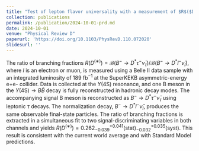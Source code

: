 ```yaml
---
title: "Test of lepton flavor universality with a measurement of $R$($D^{(∗)}$) using hadronic B tagging at the Belle II experiment"
collection: publications
permalink: /publication/2024-10-01-prd.md
date: 2024-10-01
venue: "Physical Review D"
paperurl: 'https://doi.org/10.1103/PhysRevD.110.072020'
slidesurl: ''
---
```


The ratio of branching fractions $R(D^{(∗)})=\mathcal{B}(B^-\rightarrow D^* \tau^- \bar{\nu}_\tau)/\mathcal{B}(B^-\rightarrow D^* l^- \bar{\nu}_l)$, where $l$ is an electron or muon, is measured using a Belle II data sample with an integrated luminosity of 189 fb$^{-1}$ at the SuperKEKB asymmetric-energy e+e- collider. Data is collected at the $\Upsilon$(4S) resonance, and one B meson in the $\Upsilon$(4S)$\rightarrow B \bar{B}$ decay is fully reconstructed in hadronic decay modes. The accompanying signal B meson is reconstructed as $B^-\rightarrow D^* \tau^- \bar{\nu}_\tau$ using leptonic $\tau$ decays. The normalization decay, $B^-\rightarrow D^* l^- \bar{\nu}_l$, produces the same observable final-state particles. The ratio of branching fractions is extracted in a simultaneous fit to two signal-discriminating variables in both channels and yields $R(D^{(∗)})=0.262_{-0.039}^{+0.041}$(stat)$_{-0.032}^{+0.035}$(syst). This result is consistent with the current world average and with Standard Model predictions.
